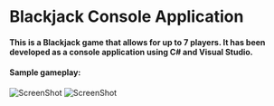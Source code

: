 # Blackjack Console Application

#### This is a Blackjack game that allows for up to 7 players. It has been developed as a console application using C# and Visual Studio. 

#### Sample gameplay:
![ScreenShot](https://user-images.githubusercontent.com/55943667/92074176-83b4c500-ee09-11ea-8ac7-2c68918bddb1.PNG)
![ScreenShot](https://user-images.githubusercontent.com/55943667/92074182-8a433c80-ee09-11ea-9e16-0893959cc757.PNG)
